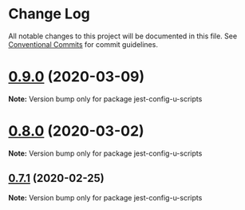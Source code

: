 # Change Log

All notable changes to this project will be documented in this file.
See [Conventional Commits](https://conventionalcommits.org) for commit guidelines.

# [0.9.0](https://github.com/jr-codes/u/compare/v0.7.1...v0.9.0) (2020-03-09)

**Note:** Version bump only for package jest-config-u-scripts





# [0.8.0](https://github.com/jr-codes/u/compare/v0.7.1...v0.8.0) (2020-03-02)

**Note:** Version bump only for package jest-config-u-scripts





## [0.7.1](https://github.com/jr-codes/u/compare/v0.7.0...v0.7.1) (2020-02-25)

**Note:** Version bump only for package jest-config-u-scripts
